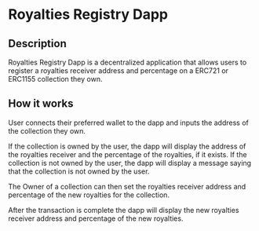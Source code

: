 # Royalties Registry Dapp

## Description

Royalties Registry Dapp is a decentralized application that allows users to register a royalties receiver address and percentage on a ERC721 or ERC1155 collection they own.

## How it works
User connects their preferred wallet to the dapp and inputs the address of the collection they own.

If the collection is owned by the user, the dapp will display the address of the royalties receiver and the percentage of the royalties, if it exists. If the collection is not owned by the user, the dapp will display a message saying that the collection is not owned by the user.

The Owner of a collection can then set the royalties receiver address and percentage of the new royalties for the collection.

After the transaction is complete the dapp will display the new royalties receiver address and percentage of the new royalties.
